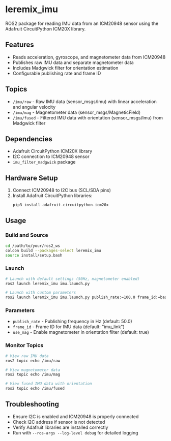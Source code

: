 # leremix_imu

ROS2 package for reading IMU data from an ICM20948 sensor using the Adafruit CircuitPython ICM20X library.

## Features

- Reads acceleration, gyroscope, and magnetometer data from ICM20948
- Publishes raw IMU data and separate magnetometer data
- Includes Madgwick filter for orientation estimation
- Configurable publishing rate and frame ID

## Topics

- `/imu/raw` - Raw IMU data (sensor_msgs/Imu) with linear acceleration and angular velocity
- `/imu/mag` - Magnetometer data (sensor_msgs/MagneticField)
- `/imu/fused` - Filtered IMU data with orientation (sensor_msgs/Imu) from Madgwick filter

## Dependencies

- Adafruit CircuitPython ICM20X library
- I2C connection to ICM20948 sensor
- `imu_filter_madgwick` package

## Hardware Setup

1. Connect ICM20948 to I2C bus (SCL/SDA pins)
2. Install Adafruit CircuitPython libraries:
   ```bash
   pip3 install adafruit-circuitpython-icm20x
   ```

## Usage

### Build and Source

```bash
cd /path/to/your/ros2_ws
colcon build --packages-select leremix_imu
source install/setup.bash
```

### Launch

```bash
# Launch with default settings (50Hz, magnetometer enabled)
ros2 launch leremix_imu imu.launch.py

# Launch with custom parameters
ros2 launch leremix_imu imu.launch.py publish_rate:=100.0 frame_id:=base_imu use_mag:=false
```

### Parameters

- `publish_rate` - Publishing frequency in Hz (default: 50.0)
- `frame_id` - Frame ID for IMU data (default: "imu_link") 
- `use_mag` - Enable magnetometer in orientation filter (default: true)

### Monitor Topics

```bash
# View raw IMU data
ros2 topic echo /imu/raw

# View magnetometer data  
ros2 topic echo /imu/mag

# View fused IMU data with orientation
ros2 topic echo /imu/fused
```

## Troubleshooting

- Ensure I2C is enabled and ICM20948 is properly connected
- Check I2C address if sensor is not detected
- Verify Adafruit libraries are installed correctly
- Run with `--ros-args --log-level debug` for detailed logging